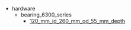 * hardware
  * bearing_6300_series
    * [120_mm_id_260_mm_od_55_mm_depth](hardware/bearing_6300_series/120_mm_id_260_mm_od_55_mm_depth)
